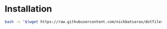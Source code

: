 # Installation
```bash
bash -c "$(wget https://raw.githubusercontent.com/nickbatsaras/dotfiles/master/mpd/install.sh -O -)"
```
